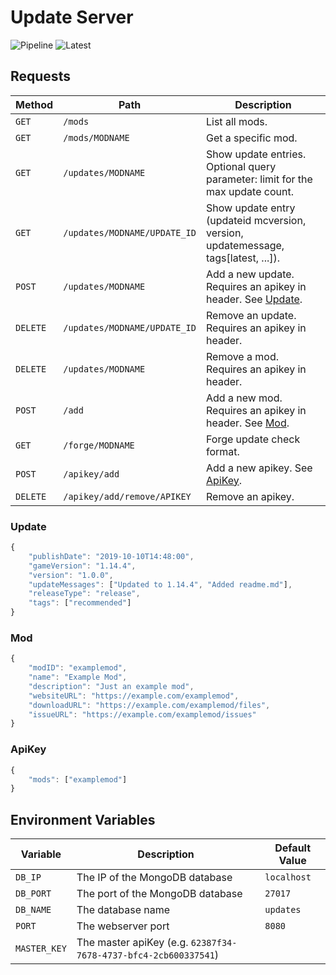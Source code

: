 # Update Server

![Pipeline](https://badges.maxhenkel.de/pipeline/14278390) ![Latest](https://badges.maxhenkel.de/tag/14278390)

## Requests

| Method   | Path                         | Description                                                                        |
| -------- | ---------------------------- | ---------------------------------------------------------------------------------- |
| `GET`    | `/mods`                      | List all mods.                                                                     |
| `GET`    | `/mods/MODNAME`              | Get a specific mod.                                                                |
| `GET`    | `/updates/MODNAME`           | Show update entries. Optional query parameter: limit for the max update count.     |
| `GET`    | `/updates/MODNAME/UPDATE_ID` | Show update entry (updateid mcversion, version, updatemessage, tags[latest, ...]). |
| `POST`   | `/updates/MODNAME`           | Add a new update. Requires an apikey in header. See [Update](#update).             |
| `DELETE` | `/updates/MODNAME/UPDATE_ID` | Remove an update. Requires an apikey in header.                                    |
| `DELETE` | `/updates/MODNAME`           | Remove a mod. Requires an apikey in header.                                        |
| `POST`   | `/add`                       | Add a new mod. Requires an apikey in header. See [Mod](#mod).                      |
| `GET`    | `/forge/MODNAME`             | Forge update check format.                                                         |
| `POST`   | `/apikey/add`                | Add a new apikey. See [ApiKey](#apikey).                                           |
| `DELETE` | `/apikey/add/remove/APIKEY`  | Remove an apikey.                                                                  |

### Update

```js
{
	"publishDate": "2019-10-10T14:48:00",                               // The publishing date (used to order the updates).
	"gameVersion": "1.14.4",                                            // The game version.
	"version": "1.0.0",                                                 // The mod version.
	"updateMessages": ["Updated to 1.14.4", "Added readme.md"],         // The update messages (Changelog etc.).
	"releaseType": "release",                                           // The release type [alpha, beta, release]. Default value: "release".
	"tags": ["recommended"]                                             // Additional tags e.g. recommended.
}
```

### Mod

```js
{
	"modID": "examplemod",                                              // The mod ID (used to identify the mod)
	"name": "Example Mod",                                              // The name of the mod
	"description": "Just an example mod",                               // The mod description
	"websiteURL": "https://example.com/examplemod",                     // The URL to the mods website
	"downloadURL": "https://example.com/examplemod/files",              // The URL to the mods download page
	"issueURL": "https://example.com/examplemod/issues"                 // The issue tracker url of this mod
}
```

### ApiKey

```js
{
	"mods": ["examplemod"]                                          	// The mods that this key has access to ("*" for every mod)
}
```

## Environment Variables

| Variable     | Description                                                     | Default Value |
| ------------ | --------------------------------------------------------------- | ------------- |
| `DB_IP`      | The IP of the MongoDB database                                  | `localhost`   |
| `DB_PORT`    | The port of the MongoDB database                                | `27017`       |
| `DB_NAME`    | The database name                                               | `updates`     |
| `PORT`       | The webserver port                                              | `8080`        |
| `MASTER_KEY` | The master apiKey (e.g. `62387f34-7678-4737-bfc4-2cb600337541`) |               |

